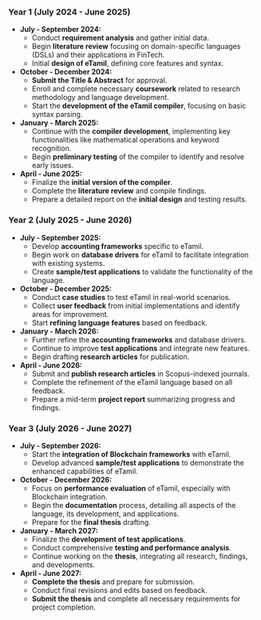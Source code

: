 
### **Year 1 (July 2024 - June 2025)**
- **July - September 2024:**
  - Conduct **requirement analysis** and gather initial data.
  - Begin **literature review** focusing on domain-specific languages (DSLs) and their applications in FinTech.
  - Initial **design of eTamil**, defining core features and syntax.
- **October - December 2024:**
  - **Submit the Title & Abstract** for approval.
  - Enroll and complete necessary **coursework** related to research methodology and language development.
  - Start the **development of the eTamil compiler**, focusing on basic syntax parsing.
- **January - March 2025:**
  - Continue with the **compiler development**, implementing key functionalities like mathematical operations and keyword recognition.
  - Begin **preliminary testing** of the compiler to identify and resolve early issues.
- **April - June 2025:**
  - Finalize the **initial version of the compiler**.
  - Complete the **literature review** and compile findings.
  - Prepare a detailed report on the **initial design** and testing results.

### **Year 2 (July 2025 - June 2026)**
- **July - September 2025:**
  - Develop **accounting frameworks** specific to eTamil.
  - Begin work on **database drivers** for eTamil to facilitate integration with existing systems.
  - Create **sample/test applications** to validate the functionality of the language.
- **October - December 2025:**
  - Conduct **case studies** to test eTamil in real-world scenarios.
  - Collect **user feedback** from initial implementations and identify areas for improvement.
  - Start **refining language features** based on feedback.
- **January - March 2026:**
  - Further refine the **accounting frameworks** and database drivers.
  - Continue to improve **test applications** and integrate new features.
  - Begin drafting **research articles** for publication.
- **April - June 2026:**
  - Submit and **publish research articles** in Scopus-indexed journals.
  - Complete the refinement of the eTamil language based on all feedback.
  - Prepare a mid-term **project report** summarizing progress and findings.

### **Year 3 (July 2026 - June 2027)**
- **July - September 2026:**
  - Start the **integration of Blockchain frameworks** with eTamil.
  - Develop advanced **sample/test applications** to demonstrate the enhanced capabilities of eTamil.
- **October - December 2026:**
  - Focus on **performance evaluation** of eTamil, especially with Blockchain integration.
  - Begin the **documentation** process, detailing all aspects of the language, its development, and applications.
  - Prepare for the **final thesis** drafting.
- **January - March 2027:**
  - Finalize the **development of test applications**.
  - Conduct comprehensive **testing and performance analysis**.
  - Continue working on the **thesis**, integrating all research, findings, and developments.
- **April - June 2027:**
  - **Complete the thesis** and prepare for submission.
  - Conduct final revisions and edits based on feedback.
  - **Submit the thesis** and complete all necessary requirements for project completion.


